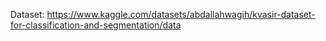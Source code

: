 Dataset: https://www.kaggle.com/datasets/abdallahwagih/kvasir-dataset-for-classification-and-segmentation/data

